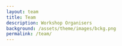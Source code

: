 ```yaml
---
layout: team
title: Team
description: Workshop Organisers
background: /assets/theme/images/bckg.png
permalink: /team/
---
```


